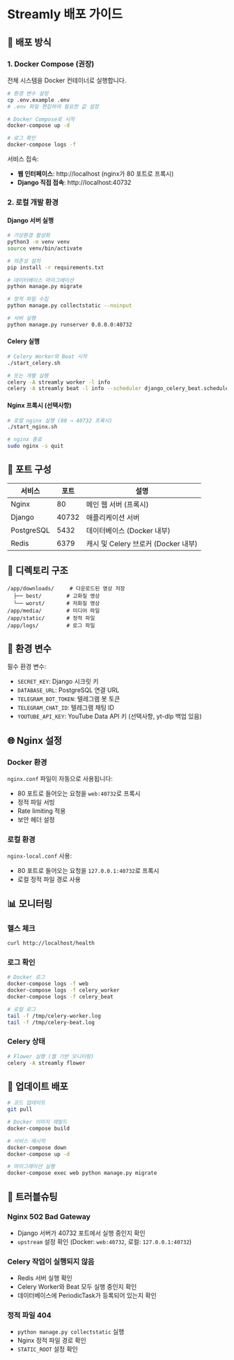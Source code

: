 # Streamly 배포 가이드

## 🚀 배포 방식

### 1. Docker Compose (권장)
전체 시스템을 Docker 컨테이너로 실행합니다.

```bash
# 환경 변수 설정
cp .env.example .env
# .env 파일 편집하여 필요한 값 설정

# Docker Compose로 시작
docker-compose up -d

# 로그 확인
docker-compose logs -f
```

서비스 접속:
- **웹 인터페이스**: http://localhost (nginx가 80 포트로 프록시)
- **Django 직접 접속**: http://localhost:40732

### 2. 로컬 개발 환경

#### Django 서버 실행
```bash
# 가상환경 활성화
python3 -m venv venv
source venv/bin/activate

# 의존성 설치
pip install -r requirements.txt

# 데이터베이스 마이그레이션
python manage.py migrate

# 정적 파일 수집
python manage.py collectstatic --noinput

# 서버 실행
python manage.py runserver 0.0.0.0:40732
```

#### Celery 실행
```bash
# Celery Worker와 Beat 시작
./start_celery.sh

# 또는 개별 실행
celery -A streamly worker -l info
celery -A streamly beat -l info --scheduler django_celery_beat.schedulers:DatabaseScheduler
```

#### Nginx 프록시 (선택사항)
```bash
# 로컬 nginx 실행 (80 → 40732 프록시)
./start_nginx.sh

# nginx 종료
sudo nginx -s quit
```

## 🔧 포트 구성

| 서비스 | 포트 | 설명 |
|--------|------|------|
| Nginx | 80 | 메인 웹 서버 (프록시) |
| Django | 40732 | 애플리케이션 서버 |
| PostgreSQL | 5432 | 데이터베이스 (Docker 내부) |
| Redis | 6379 | 캐시 및 Celery 브로커 (Docker 내부) |

## 📁 디렉토리 구조

```
/app/downloads/     # 다운로드된 영상 저장
  ├── best/        # 고화질 영상
  └── worst/       # 저화질 영상
/app/media/        # 미디어 파일
/app/static/       # 정적 파일
/app/logs/         # 로그 파일
```

## 🔐 환경 변수

필수 환경 변수:
- `SECRET_KEY`: Django 시크릿 키
- `DATABASE_URL`: PostgreSQL 연결 URL
- `TELEGRAM_BOT_TOKEN`: 텔레그램 봇 토큰
- `TELEGRAM_CHAT_ID`: 텔레그램 채팅 ID
- `YOUTUBE_API_KEY`: YouTube Data API 키 (선택사항, yt-dlp 백업 있음)

## 🌐 Nginx 설정

### Docker 환경
`nginx.conf` 파일이 자동으로 사용됩니다:
- 80 포트로 들어오는 요청을 `web:40732`로 프록시
- 정적 파일 서빙
- Rate limiting 적용
- 보안 헤더 설정

### 로컬 환경
`nginx-local.conf` 사용:
- 80 포트로 들어오는 요청을 `127.0.0.1:40732`로 프록시
- 로컬 정적 파일 경로 사용

## 📊 모니터링

### 헬스 체크
```bash
curl http://localhost/health
```

### 로그 확인
```bash
# Docker 로그
docker-compose logs -f web
docker-compose logs -f celery_worker
docker-compose logs -f celery_beat

# 로컬 로그
tail -f /tmp/celery-worker.log
tail -f /tmp/celery-beat.log
```

### Celery 상태
```bash
# Flower 실행 (웹 기반 모니터링)
celery -A streamly flower
```

## 🔄 업데이트 배포

```bash
# 코드 업데이트
git pull

# Docker 이미지 재빌드
docker-compose build

# 서비스 재시작
docker-compose down
docker-compose up -d

# 마이그레이션 실행
docker-compose exec web python manage.py migrate
```

## 🚨 트러블슈팅

### Nginx 502 Bad Gateway
- Django 서버가 40732 포트에서 실행 중인지 확인
- `upstream` 설정 확인 (Docker: `web:40732`, 로컬: `127.0.0.1:40732`)

### Celery 작업이 실행되지 않음
- Redis 서버 실행 확인
- Celery Worker와 Beat 모두 실행 중인지 확인
- 데이터베이스에 PeriodicTask가 등록되어 있는지 확인

### 정적 파일 404
- `python manage.py collectstatic` 실행
- Nginx 정적 파일 경로 확인
- `STATIC_ROOT` 설정 확인